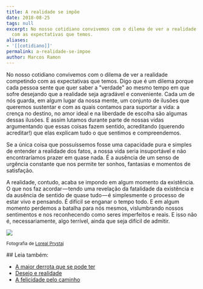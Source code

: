 ```yaml
---
title: A realidade se impõe
date: 2018-08-25
tags: null
excerpt: No nosso cotidiano convivemos com o dilema de ver a realidade competindo
  com as expectativas que temos.
aliases:
- '[[cotidiano]]'
permalink: a-realidade-se-impoe
author: Marcos Ramon
---
```

No nosso cotidiano convivemos com o dilema de ver a realidade competindo com as expectativas que temos. Digo que é um dilema porque cada pessoa sente que quer saber a "verdade" ao mesmo tempo em que sofre desejando que a realidade seja agradável e conveniente. Cada um de nós guarda, em algum lugar da nossa mente, um conjunto de ilusões que queremos sustentar e com as quais contamos para suportar a vida: a crença no destino, no amor ideal e na liberdade de escolha são algumas dessas ilusões. E assim lutamos durante parte de nossas vidas argumentando que essas coisas fazem sentido, acreditando (querendo acreditar!) que elas explicam tudo o que sentimos e compreendemos.

Se a única coisa que possuíssemos fosse uma capacidade pura e simples de entender a realidade dos fatos, a nossa vida seria insuportável e não encontraríamos prazer em quase nada. É a ausência de um senso de urgência constante que nos permite ter sonhos, fantasias e momentos de satisfação.

A realidade, contudo, acaba se impondo em algum momento da existência. O que nos faz acordar — tendo uma revelação da fatalidade da existência e da ausência de sentido de quase tudo — é simplesmente o processo de estar vivo e pensando. É difícil se enganar o tempo todo. E em algum momento perdemos a batalha para nós mesmos, vislumbrando nossos sentimentos e nos reconhecendo como seres imperfeitos e reais. E isso não é, necessariamente, algo terrível, ainda que seja difícil de admitir.

![](https://cdn-images-1.medium.com/max/1000/1*lr8WSFT0BkfboyePTxfdCA.jpeg)

<small>Fotografia de <a href="https://www.lorealprystaj.com/">Loreal Prystaj</a></small>
<div class="leia-tambem" markdown="1">
## Leia também:

- <a href="/a-maior-derrota-que-se-pode-ter">A maior derrota que se pode ter</a>
- <a href="/desejo-e-realidade">Desejo e realidade</a>
- <a href="/a-felicidade-pelo-caminho">A felicidade pelo caminho</a>
</div>